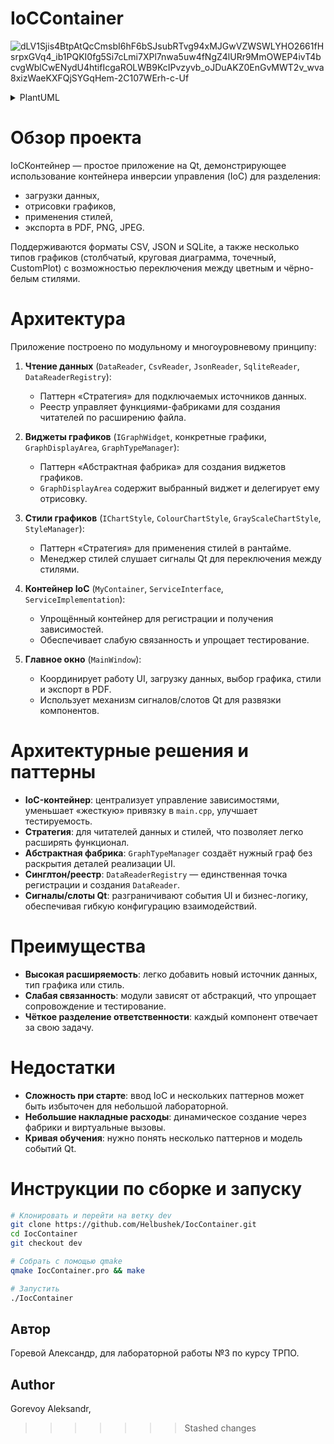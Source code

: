 # IoCContainer

![dLV1Sjis4BtpAtQcCmsbI6hF6bSJsubRTvg94xMJGwVZWSWLYHO2661fHsrpxGVq4_ib1PQKI0fg5Si7cLmi7XPl7nwa5uw4fNgZ4lURr9MmOWEP4ivT4bcvgWblCwENydU4htifIcgaROLWB9KcIPvzyvb_oJDuAKZ0EnGvMWT2v_wva8xizWaeKXFQjSYGqHem-2C107WErh-c-Uf](https://github.com/user-attachments/assets/3d3a9e30-c5b0-4ba1-b03b-dccc0b822be4)

<details>
  <summary>
    PlantUML
  </summary>
   <pre><code class="language-plantuml"> 
  @startuml
  skinparam classAttributeIconSize 0
  skinparam linetype ortho

  '========================================
  ' Data Readers and Registry
  '========================================
interface DataReader {
    + read(dbPath: QString): QList<QStringList>*
}
class CsvReader
class JsonReader
class SqliteReader

DataReader <|.. CsvReader : implements
DataReader <|.. JsonReader : implements
DataReader <|.. SqliteReader : implements

class DataReaderRegistry {
    + instance(): DataReaderRegistry&
    + registerReader(ext: QString, FactoryFn)
    + createReader(ext: QString): std::shared_ptr<DataReader>
}
DataReaderRegistry o-- DataReader : holds factories

note right of DataReaderRegistry
  Functional: Manages registration and
  instantiation of DataReader by file extension.
end note

'========================================
' Graph Widgets and Display Area
'========================================
interface IGraphWidget {
    + setData(data: QList<QStringList>)
    + setStyle(style: IChartStyle*)
}
class CustomPlotGraph
class BarChartGraph
class PieChartGraph
class ScatterGraph

IGraphWidget <|.. CustomPlotGraph : implements
IGraphWidget <|.. BarChartGraph : implements
IGraphWidget <|.. PieChartPieChartWidget : implements
IGraphWidget <|.. ScatterGraph : implements

class GraphDisplayArea {
    - graph_: std::unique_ptr<IGraphWidget>
    + setGraph(graph: std::unique_ptr<IGraphWidget>)
    + setData(data: QList<QStringList>)
}
GraphDisplayArea --> IGraphWidget : uses for rendering

note right of GraphDisplayArea
  Functional: Hosts the graph widget instance
  and delegates data/style to it.
end note

class GraphTypeManager {
    - display_: GraphDisplayArea*
    - factories_: std::vector<function<unique_ptr<IGraphWidget>(QWidget*)>>
    + setType(name: QString)
}

GraphTypeManager --> GraphDisplayArea : updates display
GraphTypeManager ..> IGraphWidget : creates via factories

note left of GraphTypeManager
  Functional: Chooses graph type based on
  user selection and instructs GraphDisplayArea.
end note

'========================================
' Chart Styles and Strategy
'========================================
interface IChartStyle
class ColourChartStyle
class GrayScaleChartStyle

IChartStyle <|.. ColourChartStyle : implements color style
IChartStyle <|.. GrayScaleChartStyle : implements grayscale style

class StyleManager {
    + StyleManager(actColor: QAction*, actGray: QAction*, display: GraphDisplayArea*, parent: QObject*)
}
StyleManager --> IChartStyle : applies style
StyleManager --> GraphDisplayArea : triggers re-render

note right of StyleManager
  Functional: Listens to UI actions to switch
  between color and grayscale styles.
end note

'========================================
' Main Application and Signal-Slot
'========================================
class MainWindow {
    - dataReader: DataReader*
    - displayArea: GraphDisplayArea*
    - fileModel: QFileSystemModel*
    - currentRows_: std::unique_ptr<QList<QStringList>>
    - typeManager_: std::unique_ptr<GraphTypeManager>
    + onBatchExport()
}
MainWindow --> DataReader : loads data
MainWindow --> GraphDisplayArea : provides data
MainWindow --> GraphTypeManager : instructs type change
MainWindow --> QFileSystemModel : manages file browsing

note top of MainWindow
  Functional: Orchestrates UI, data loading,
  graph type selection, and export.
end note

'========================================
' QObject connect relationships (dashed blue arrows)
'========================================
MainWindow ..[#Blue,dashed]-> GraphTypeManager : signal fileSelected() → slot setType()
MainWindow ..[#Blue,dashed]-> StyleManager : signal colorAction.triggered() → slot applyColor()
MainWindow ..[#Blue,dashed]-> StyleManager : signal grayAction.triggered() → slot applyGray()
MainWindow ..[#Blue,dashed]-> DataReaderRegistry : signal fileExtensionSelected() → slot createReader()
  @enduml
</code></pre>
</details>

# Обзор проекта

IoCКонтейнер — простое приложение на Qt, демонстрирующее использование контейнера инверсии управления (IoC) для разделения:
- загрузки данных,
- отрисовки графиков,
- применения стилей,
- экспорта в PDF, PNG, JPEG.

Поддерживаются форматы CSV, JSON и SQLite, а также несколько типов графиков (столбчатый, круговая диаграмма, точечный, CustomPlot) с возможностью переключения между цветным и чёрно-белым стилями.

# Архитектура

Приложение построено по модульному и многоуровневому принципу:

1. **Чтение данных** (`DataReader`, `CsvReader`, `JsonReader`, `SqliteReader`, `DataReaderRegistry`):
   - Паттерн «Стратегия» для подключаемых источников данных.
   - Реестр управляет функциями-фабриками для создания читателей по расширению файла.

2. **Виджеты графиков** (`IGraphWidget`, конкретные графики, `GraphDisplayArea`, `GraphTypeManager`):
   - Паттерн «Абстрактная фабрика» для создания виджетов графиков.
   - `GraphDisplayArea` содержит выбранный виджет и делегирует ему отрисовку.

3. **Стили графиков** (`IChartStyle`, `ColourChartStyle`, `GrayScaleChartStyle`, `StyleManager`):
   - Паттерн «Стратегия» для применения стилей в рантайме.
   - Менеджер стилей слушает сигналы Qt для переключения между стилями.

4. **Контейнер IoC** (`MyContainer`, `ServiceInterface`, `ServiceImplementation`):
   - Упрощённый контейнер для регистрации и получения зависимостей.
   - Обеспечивает слабую связанность и упрощает тестирование.

5. **Главное окно** (`MainWindow`):
   - Координирует работу UI, загрузку данных, выбор графика, стили и экспорт в PDF.
   - Использует механизм сигналов/слотов Qt для развязки компонентов.

# Архитектурные решения и паттерны

- **IoC-контейнер**: централизует управление зависимостями, уменьшает «жесткую» привязку в `main.cpp`, улучшает тестируемость.
- **Стратегия**: для читателей данных и стилей, что позволяет легко расширять функционал.
- **Абстрактная фабрика**: `GraphTypeManager` создаёт нужный граф без раскрытия деталей реализации UI.
- **Синглтон/реестр**: `DataReaderRegistry` — единственная точка регистрации и создания `DataReader`.
- **Сигналы/слоты Qt**: разграничивают события UI и бизнес-логику, обеспечивая гибкую конфигурацию взаимодействий.

# Преимущества

- **Высокая расширяемость**: легко добавить новый источник данных, тип графика или стиль.
- **Слабая связанность**: модули зависят от абстракций, что упрощает сопровождение и тестирование.
- **Чёткое разделение ответственности**: каждый компонент отвечает за свою задачу.

# Недостатки

- **Сложность при старте**: ввод IoC и нескольких паттернов может быть избыточен для небольшой лабораторной.
- **Небольшие накладные расходы**: динамическое создание через фабрики и виртуальные вызовы.
- **Кривая обучения**: нужно понять несколько паттернов и модель событий Qt.

# Инструкции по сборке и запуску

```bash
# Клонировать и перейти на ветку dev
git clone https://github.com/Helbushek/IocContainer.git
cd IocContainer
git checkout dev

# Собрать с помощью qmake
qmake IocContainer.pro && make

# Запустить
./IocContainer
```

## Автор

Горевой Александр, для лабораторной работы №3 по курсу ТРПО.

## Author

Gorevoy Aleksandr, 
>>>>>>> Stashed changes
